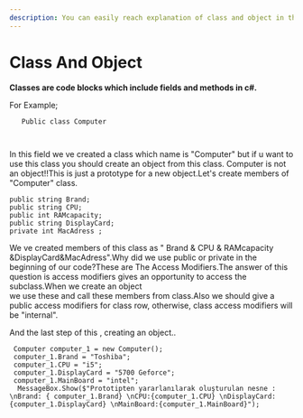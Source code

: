 ```yaml
---
description: You can easily reach explanation of class and object in this page.
---
```


# Class And Object

 **Classes are code blocks which include fields and methods in c\#.** 



For Example;

```text
   Public class Computer
    


```

In this field we ve created a class which name is "Computer" but if u want to use this class you should create an object from this class. Computer is not an object!!This is just a prototype for a new object.Let's create  members of "Computer" class.

```text
public string Brand;
public string CPU;
public int RAMcapacity;
public string DisplayCard;
private int MacAdress ;

```

We ve created members of this class as " Brand & CPU & RAMcapacity &DisplayCard&MacAdress".Why did we use public or private in the beginning of our code?These are The Access Modifiers.The answer of this question is access modifiers gives an opportunity to access the subclass.When we create an object   
we use these and call these members from class.Also we should give a public access modifiers for class row, otherwise, class access modifiers will be "internal".

And the last step of this , creating an object..

```text
 Computer computer_1 = new Computer();
 computer_1.Brand = "Toshiba";
 computer_1.CPU = "i5";
 computer_1.DisplayCard = "5700 Geforce";
 computer_1.MainBoard = "intel";
  MessageBox.Show($"Prototipten yararlanılarak oluşturulan nesne : \nBrand: { computer_1.Brand} \nCPU:{computer_1.CPU} \nDisplayCard:{computer_1.DisplayCard} \nMainBoard:{computer_1.MainBoard}");
```



